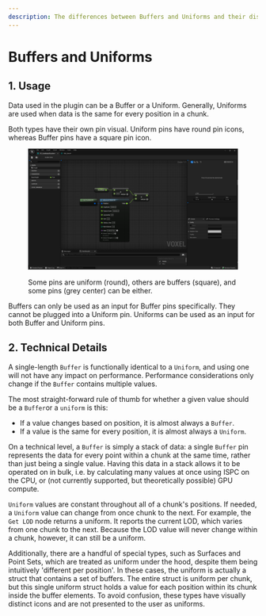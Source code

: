 ```yaml
---
description: The differences between Buffers and Uniforms and their distinct usages.
---
```


# Buffers and Uniforms

## 1. Usage

Data used in the plugin can be a Buffer or a Uniform. Generally, Uniforms are used when data is the same for every position in a chunk.&#x20;

Both types have their own pin visual. Uniform pins have round pin icons, whereas Buffer pins have a square pin icon.

<figure><img src="../../.gitbook/assets/image (2) (1) (1) (1) (1).png" alt=""><figcaption><p>Some pins are uniform (round), others are buffers (square), and some pins (grey center) can be either.</p></figcaption></figure>

Buffers can only be used as an input for Buffer pins specifically. They cannot be plugged into a Uniform pin. Uniforms can be used as an input for both Buffer and Uniform pins.&#x20;

## 2. Technical Details

A single-length `Buffer` is functionally identical to a `Uniform`, and using one will not have any impact on performance. Performance considerations only change if the `Buffer` contains multiple values.

The most straight-forward rule of thumb for whether a given value should be a `Buffer`or a `uniform` is this:

* If a value changes based on position, it is almost always a `Buffer`.&#x20;
* If a value is the same for every position, it is almost always a `Uniform`.&#x20;

On a technical level, a `Buffer` is simply a stack of data: a single `Buffer` pin represents the data for every point within a chunk at the same time, rather than just being a single value. Having this data in a stack allows it to be operated on in bulk, i.e. by calculating many values at once using ISPC on the CPU, or (not currently supported, but theoretically possible) GPU compute.&#x20;

`Uniform` values are constant throughout all of a chunk's positions. If needed, a `Uniform` value can change from once chunk to the next. For example, the `Get LOD` node returns a uniform. It reports the current LOD, which varies from one chunk to the next. Because the LOD value will never change within a chunk, however, it can still be a uniform.

Additionally, there are a handful of special types, such as Surfaces and Point Sets, which are treated as uniform under the hood, despite them being intuitively 'different per position'. In these cases, the uniform is actually a struct that contains a set of buffers. The entire struct is uniform per chunk, but this single uniform struct holds a value for each position within its chunk inside the buffer elements. To avoid confusion, these types have visually distinct icons and are not presented to the user as uniforms.
